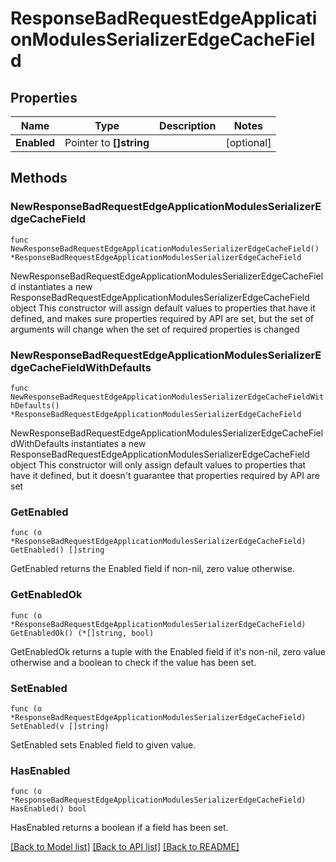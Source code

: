 # ResponseBadRequestEdgeApplicationModulesSerializerEdgeCacheField

## Properties

Name | Type | Description | Notes
------------ | ------------- | ------------- | -------------
**Enabled** | Pointer to **[]string** |  | [optional] 

## Methods

### NewResponseBadRequestEdgeApplicationModulesSerializerEdgeCacheField

`func NewResponseBadRequestEdgeApplicationModulesSerializerEdgeCacheField() *ResponseBadRequestEdgeApplicationModulesSerializerEdgeCacheField`

NewResponseBadRequestEdgeApplicationModulesSerializerEdgeCacheField instantiates a new ResponseBadRequestEdgeApplicationModulesSerializerEdgeCacheField object
This constructor will assign default values to properties that have it defined,
and makes sure properties required by API are set, but the set of arguments
will change when the set of required properties is changed

### NewResponseBadRequestEdgeApplicationModulesSerializerEdgeCacheFieldWithDefaults

`func NewResponseBadRequestEdgeApplicationModulesSerializerEdgeCacheFieldWithDefaults() *ResponseBadRequestEdgeApplicationModulesSerializerEdgeCacheField`

NewResponseBadRequestEdgeApplicationModulesSerializerEdgeCacheFieldWithDefaults instantiates a new ResponseBadRequestEdgeApplicationModulesSerializerEdgeCacheField object
This constructor will only assign default values to properties that have it defined,
but it doesn't guarantee that properties required by API are set

### GetEnabled

`func (o *ResponseBadRequestEdgeApplicationModulesSerializerEdgeCacheField) GetEnabled() []string`

GetEnabled returns the Enabled field if non-nil, zero value otherwise.

### GetEnabledOk

`func (o *ResponseBadRequestEdgeApplicationModulesSerializerEdgeCacheField) GetEnabledOk() (*[]string, bool)`

GetEnabledOk returns a tuple with the Enabled field if it's non-nil, zero value otherwise
and a boolean to check if the value has been set.

### SetEnabled

`func (o *ResponseBadRequestEdgeApplicationModulesSerializerEdgeCacheField) SetEnabled(v []string)`

SetEnabled sets Enabled field to given value.

### HasEnabled

`func (o *ResponseBadRequestEdgeApplicationModulesSerializerEdgeCacheField) HasEnabled() bool`

HasEnabled returns a boolean if a field has been set.


[[Back to Model list]](../README.md#documentation-for-models) [[Back to API list]](../README.md#documentation-for-api-endpoints) [[Back to README]](../README.md)


